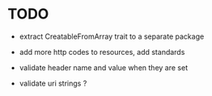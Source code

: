 # TODO

- extract CreatableFromArray trait to a separate package

- add more http codes to resources, add standards
- validate header name and value when they are set
- validate uri strings ?
